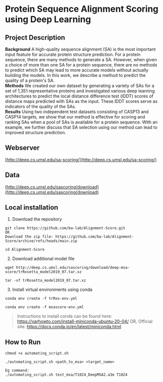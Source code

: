 # Protein Sequence Alignment Scoring using Deep Learning

## Project Description

**Background** A high-quality sequence alignment (SA) is the most important input feature for accurate protein structure prediction. For a protein sequence, there are many methods to generate a SA. However, when given a choice of more than one SA for a protein sequence, there are no methods to predict which SA may lead to more accurate models without actually building the models. In this work, we describe a method to predict the quality of a protein's SA.  
**Methods** We created our own dataset by generating a variety of SAs for a set of 1,351 representative proteins and investigated various deep learning architectures to predict the local distance difference test (lDDT) scores of distance maps predicted with SAs as the input. These lDDT scores serve as indicators of the quality of the SAs.   
**Results** Using two independent test datasets consisting of CASP13 and CASP14 targets, we show that our method is effective for scoring and ranking SAs when a pool of SAs is available for a protein sequence. With an example, we further discuss that SA selection using our method can lead to improved structure prediction.

## Webserver

[http://deep.cs.umsl.edu/sa-scoring/](http://deep.cs.umsl.edu/sa-scoring/)

## Data

[http://deep.cs.umsl.edu/sascoring/download](http://deep.cs.umsl.edu/sascoring/download)

## Local installation
1. Download the repository
```
git clone https://github.com/ba-lab/Alignment-Score.git
OR
Download the zip file: https://github.com/ba-lab/Alignment-Score/archive/refs/heads/main.zip

cd Alignment-Score
```

2. Download additional model file
```
wget http://deep.cs.umsl.edu/sascoring/download/deep-msa-score/trRosetta_model2019_07.tar.xz

tar -xf trRosetta_model2019_07.tar.xz
```

3. Install virtual environments using conda
```
conda env create -f trRos-env.yml

conda env create -f msascore-env.yml
```
> Instructions to install conda can be found here: https://varhowto.com/install-miniconda-ubuntu-20-04/
OR,
Official site: https://docs.conda.io/en/latest/miniconda.html

## How to Run
```
chmod +x automating_script.sh

./automating_script.sh <path_to_msa> <target_name>

Eg command:
./automating_script.sh test_msa/T1024_DeepMSA2.a3m T1024
```
